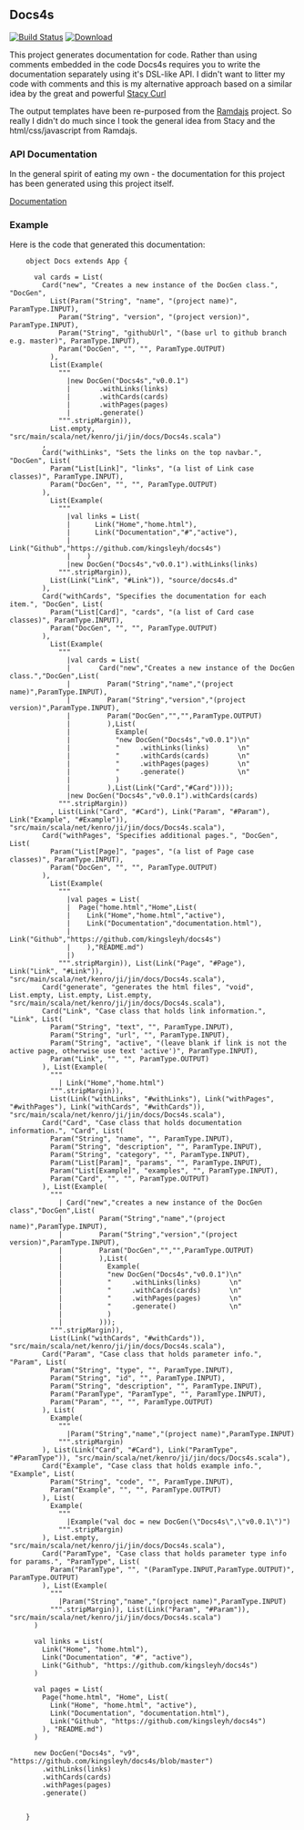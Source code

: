 ## Docs4s

[![Build Status](https://travis-ci.org/kingsleyh/docs4s.png?branch=master)](https://travis-ci.org/kingsleyh/docs4s) [ ![Download](https://api.bintray.com/packages/kingsleyh/repo/docs4s/images/download.svg) ](https://bintray.com/kingsleyh/repo/docs4s/_latestVersion)

This project generates documentation for code. Rather than using comments embedded in the code Docs4s requires you to write the documentation separately
using it's DSL-like API. I didn't want to litter my code with comments and this is my alternative approach based on a similar idea by the great and powerful [Stacy Curl](https://github.com/stacycurl)

The output templates have been re-purposed from the [Ramdajs](http://ramdajs.com/0.19.1/docs/) project. So really I didn't do much since I took the general idea 
from Stacy and the html/css/javascript from Ramdajs.

### API Documentation

In the general spirit of eating my own - the documentation for this project has been generated using this project itself.

[Documentation](https://rawgit.com/kingsleyh/docs4s/master/docs/documentation.html)

### Example

Here is the code that generated this documentation:

       
        object Docs extends App {
        
          val cards = List(
            Card("new", "Creates a new instance of the DocGen class.", "DocGen",
              List(Param("String", "name", "(project name)", ParamType.INPUT),
                Param("String", "version", "(project version)", ParamType.INPUT),
                Param("String", "githubUrl", "(base url to github branch e.g. master)", ParamType.INPUT),
                Param("DocGen", "", "", ParamType.OUTPUT)
              ),
              List(Example(
                """
                  |new DocGen("Docs4s","v0.0.1")
                  |       .withLinks(links)
                  |       .withCards(cards)
                  |       .withPages(pages)
                  |       .generate()
                """.stripMargin)),
              List.empty, "src/main/scala/net/kenro/ji/jin/docs/Docs4s.scala")
            ,
            Card("withLinks", "Sets the links on the top navbar.", "DocGen", List(
              Param("List[Link]", "links", "(a list of Link case classes)", ParamType.INPUT),
              Param("DocGen", "", "", ParamType.OUTPUT)
            ),
              List(Example(
                """
                  |val links = List(
                  |      Link("Home","home.html"),
                  |      Link("Documentation","#","active"),
                  |      Link("Github","https://github.com/kingsleyh/docs4s")
                  |    )
                  |new DocGen("Docs4s","v0.0.1").withLinks(links)
                """.stripMargin)),
              List(Link("Link", "#Link")), "source/docs4s.d"
            ),
            Card("withCards", "Specifies the documentation for each item.", "DocGen", List(
              Param("List[Card]", "cards", "(a list of Card case classes)", ParamType.INPUT),
              Param("DocGen", "", "", ParamType.OUTPUT)
            ),
              List(Example(
                """
                  |val cards = List(
                  |       Card("new","Creates a new instance of the DocGen class.","DocGen",List(
                  |         Param("String","name","(project name)",ParamType.INPUT),
                  |         Param("String","version","(project version)",ParamType.INPUT),
                  |         Param("DocGen","","",ParamType.OUTPUT)
                  |         ),List(
                  |           Example(
                  |           "new DocGen("Docs4s","v0.0.1")\n"
                  |           "     .withLinks(links)       \n"
                  |           "     .withCards(cards)       \n"
                  |           "     .withPages(pages)       \n"
                  |           "     .generate()             \n"
                  |           )
                  |         ),List(Link("Card","#Card"))));
                  |new DocGen("Docs4s","v0.0.1").withCards(cards)
                """.stripMargin))
              , List(Link("Card", "#Card"), Link("Param", "#Param"), Link("Example", "#Example")), "src/main/scala/net/kenro/ji/jin/docs/Docs4s.scala"),
            Card("withPages", "Specifies additional pages.", "DocGen", List(
              Param("List[Page]", "pages", "(a list of Page case classes)", ParamType.INPUT),
              Param("DocGen", "", "", ParamType.OUTPUT)
            ),
              List(Example(
                """
                  |val pages = List(
                  |  Page("home.html","Home",List(
                  |    Link("Home","home.html","active"),
                  |    Link("Documentation","documentation.html"),
                  |    Link("Github","https://github.com/kingsleyh/docs4s")
                  |    ),"README.md")
                  |)
                """.stripMargin)), List(Link("Page", "#Page"), Link("Link", "#Link")), "src/main/scala/net/kenro/ji/jin/docs/Docs4s.scala"),
            Card("generate", "generates the html files", "void", List.empty, List.empty, List.empty, "src/main/scala/net/kenro/ji/jin/docs/Docs4s.scala"),
            Card("Link", "Case class that holds link information.", "Link", List(
              Param("String", "text", "", ParamType.INPUT),
              Param("String", "url", "", ParamType.INPUT),
              Param("String", "active", "(leave blank if link is not the active page, otherwise use text 'active')", ParamType.INPUT),
              Param("Link", "", "", ParamType.OUTPUT)
            ), List(Example(
              """
                | Link("Home","home.html")
              """.stripMargin)),
              List(Link("withLinks", "#withLinks"), Link("withPages", "#withPages"), Link("withCards", "#withCards")), "src/main/scala/net/kenro/ji/jin/docs/Docs4s.scala"),
            Card("Card", "Case class that holds documentation information.", "Card", List(
              Param("String", "name", "", ParamType.INPUT),
              Param("String", "description", "", ParamType.INPUT),
              Param("String", "category", "", ParamType.INPUT),
              Param("List[Param]", "params", "", ParamType.INPUT),
              Param("List[Example]", "examples", "", ParamType.INPUT),
              Param("Card", "", "", ParamType.OUTPUT)
            ), List(Example(
              """
                | Card("new","creates a new instance of the DocGen class","DocGen",List(
                |         Param("String","name","(project name)",ParamType.INPUT),
                |         Param("String","version","(project version)",ParamType.INPUT),
                |         Param("DocGen","","",ParamType.OUTPUT)
                |         ),List(
                |           Example(
                |           "new DocGen("Docs4s","v0.0.1")\n"
                |           "     .withLinks(links)       \n"
                |           "     .withCards(cards)       \n"
                |           "     .withPages(pages)       \n"
                |           "     .generate()             \n"
                |           )
                |         )));
              """.stripMargin)),
              List(Link("withCards", "#withCards")), "src/main/scala/net/kenro/ji/jin/docs/Docs4s.scala"),
            Card("Param", "Case class that holds parameter info.", "Param", List(
              Param("String", "type", "", ParamType.INPUT),
              Param("String", "id", "", ParamType.INPUT),
              Param("String", "description", "", ParamType.INPUT),
              Param("ParamType", "ParamType", "", ParamType.INPUT),
              Param("Param", "", "", ParamType.OUTPUT)
            ), List(
              Example(
                """
                  |Param("String","name","(project name)",ParamType.INPUT)
                """.stripMargin)
            ), List(Link("Card", "#Card"), Link("ParamType", "#ParamType")), "src/main/scala/net/kenro/ji/jin/docs/Docs4s.scala"),
            Card("Example", "Case class that holds example info.", "Example", List(
              Param("String", "code", "", ParamType.INPUT),
              Param("Example", "", "", ParamType.OUTPUT)
            ), List(
              Example(
                """
                  |Example("val doc = new DocGen(\"Docs4s\",\"v0.0.1\")")
                """.stripMargin)
            ), List.empty, "src/main/scala/net/kenro/ji/jin/docs/Docs4s.scala"),
            Card("ParamType", "Case class that holds parameter type info for params.", "ParamType", List(
              Param("ParamType", "", "(ParamType.INPUT,ParamType.OUTPUT)", ParamType.OUTPUT)
            ), List(Example(
              """
                |Param("String","name","(project name)",ParamType.INPUT)
              """.stripMargin)), List(Link("Param", "#Param")), "src/main/scala/net/kenro/ji/jin/docs/Docs4s.scala")
          )
        
          val links = List(
            Link("Home", "home.html"),
            Link("Documentation", "#", "active"),
            Link("Github", "https://github.com/kingsleyh/docs4s")
          )
        
          val pages = List(
            Page("home.html", "Home", List(
              Link("Home", "home.html", "active"),
              Link("Documentation", "documentation.html"),
              Link("Github", "https://github.com/kingsleyh/docs4s")
            ), "README.md")
          )
        
          new DocGen("Docs4s", "v9", "https://github.com/kingsleyh/docs4s/blob/master")
            .withLinks(links)
            .withCards(cards)
            .withPages(pages)
            .generate()
        
        
        }